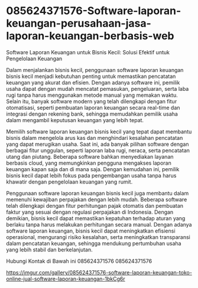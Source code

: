 # 085624371576-Software-laporan-keuangan-perusahaan-jasa-laporan-keuangan-berbasis-web
Software Laporan Keuangan untuk Bisnis Kecil: Solusi Efektif untuk Pengelolaan Keuangan

Dalam menjalankan bisnis kecil, penggunaan software laporan keuangan bisnis kecil menjadi kebutuhan penting untuk memastikan pencatatan keuangan yang akurat dan efisien. Dengan adanya software ini, pemilik usaha dapat dengan mudah mencatat pemasukan, pengeluaran, serta laba rugi tanpa harus menggunakan metode manual yang memakan waktu. Selain itu, banyak software modern yang telah dilengkapi dengan fitur otomatisasi, seperti pembuatan laporan keuangan secara real-time dan integrasi dengan rekening bank, sehingga memudahkan pemilik usaha dalam mengambil keputusan keuangan yang lebih tepat.

Memilih software laporan keuangan bisnis kecil yang tepat dapat membantu bisnis dalam mengelola arus kas dan menghindari kesalahan pencatatan yang dapat merugikan usaha. Saat ini, ada banyak pilihan software dengan berbagai fitur unggulan, seperti laporan laba rugi, neraca, serta pencatatan utang dan piutang. Beberapa software bahkan menyediakan layanan berbasis cloud, yang memungkinkan pengguna mengakses laporan keuangan kapan saja dan di mana saja. Dengan kemudahan ini, pemilik bisnis kecil dapat lebih fokus pada pengembangan usaha tanpa harus khawatir dengan pengelolaan keuangan yang rumit.

Penggunaan software laporan keuangan bisnis kecil juga membantu dalam memenuhi kewajiban perpajakan dengan lebih mudah. Beberapa software telah dilengkapi dengan fitur perhitungan pajak otomatis dan pembuatan faktur yang sesuai dengan regulasi perpajakan di Indonesia. Dengan demikian, bisnis kecil dapat memastikan kepatuhan terhadap aturan yang berlaku tanpa harus melakukan perhitungan secara manual. Dengan adanya software laporan keuangan, bisnis kecil dapat meningkatkan efisiensi operasional, mengurangi risiko kesalahan, serta meningkatkan transparansi dalam pencatatan keuangan, sehingga mendukung pertumbuhan usaha yang lebih stabil dan berkelanjutan.

Hubungi Kontak di Bawah ini 
085624371576
085624371576

https://imgur.com/gallery/085624371576-software-laporan-keuangan-toko-online-jual-software-laporan-keuangan-1bkCg6r

